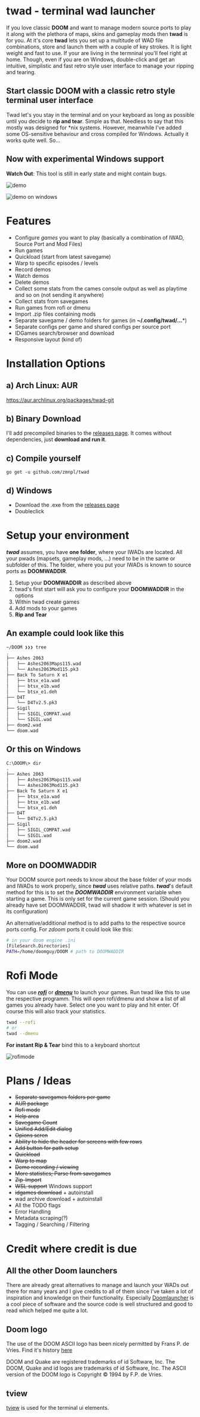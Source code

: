 # twad - terminal wad launcher

If you love classic __DOOM__ and want to manage modern source ports to play it along with the plethora of maps, skins and gameplay mods then **twad** is for you. At it's core **twad** lets you set up a multitude of WAD file combinations, store and launch them with a couple of key strokes. It is light weight and fast to use. If your are living in the termninal you'll feel right at home. Though, even if you are on Windows, double-click and get an intuitive, simplistic and fast retro style user interface to manage your ripping and tearing.

## Start **classic DOOM** with a **classic** retro style terminal user interface

Twad let's you stay in the terminal and on your keyboard as long as possible until you decide to **rip and tear**. Simple as that. Needless to say that this mostly was designed for *nix systems. However, meanwhile I've added some OS-sensitive behaviour and cross compiled for Windows. Actually it works quite well. So...

## Now with experimental **Windows support**

**Watch Out**: This tool is still in early state and might contain bugs.

![demo](readme_assets/demo.gif)

![demo on windows](readme_assets/twad_windows.png)

# Features

* Configure *games* you want to play (basically a combination of IWAD, Source Port and Mod Files)
* Run games
* Quickload (start from latest savegame)
* Warp to specific episodes / levels
* Record demos
* Watch demos
* Delete demos
* Collect some stats from the cames console output as well as playtime and so on (not sending it anywhere)
* Collect stats from savegames
* Run games from rofi or dmenu
* Import .zip files containing mods
* Separate savegame / demo folders for games (in **~/.config/twad/...***)
* Separate configs per game and shared configs per source port
* IDGames search/browser and download
* Responsive layout (kind of)

# Installation Options

## a) Arch Linux: AUR

https://aur.archlinux.org/packages/twad-git

## b) Binary Download

I'll add precompiled binaries to the [releases page](https://github.com/zmnpl/twad/releases). It comes without dependencies, just **download and run it**.

## c) Compile yourself

```golang
go get -u github.com/zmnpl/twad
```

## d) Windows

* Download the .exe from the [releases page](https://github.com/zmnpl/twad/releases)
* Doubleclick

# Setup your environment

***twad*** assumes, you have **one folder**, where your IWADs are located. All your pwads (mapsets, gameplay mods, ...) need to be in the same or subfolder of this. The folder, where you put your IWADs is known to source ports as **DOOMWADDIR**.

1) Setup your **DOOMWADDIR** as described above
2) twad's first start will ask you to configure your **DOOMWADDIR** in the options
3) Within twad create games
4) Add mods to your games
666)   __Rip and Tear__

## An example could look like this
```bash
~/DOOM ❯❯❯ tree
.
├── Ashes 2063
│   ├── Ashes2063Maps115.wad
│   └── Ashes2063Mod115.pk3
├── Back To Saturn X e1
│   ├── btsx_e1a.wad
│   ├── btsx_e1b.wad
│   └── btsx_e1.deh
├── D4T
│   └── D4Tv2.5.pk3
├── Sigil
│   ├── SIGIL_COMPAT.wad
│   └── SIGIL.wad
├── doom2.wad
└── doom.wad
```

## Or this on Windows
```cmd
C:\DOOM\> dir
.
├── Ashes 2063
│   ├── Ashes2063Maps115.wad
│   └── Ashes2063Mod115.pk3
├── Back To Saturn X e1
│   ├── btsx_e1a.wad
│   ├── btsx_e1b.wad
│   └── btsx_e1.deh
├── D4T
│   └── D4Tv2.5.pk3
├── Sigil
│   ├── SIGIL_COMPAT.wad
│   └── SIGIL.wad
├── doom2.wad
└── doom.wad
```


## More on DOOMWADDIR

Your DOOM source port needs to know about the base folder of your mods and IWADs to work properly, since ***twad*** uses relative paths. ***twad***'s default method for this is to set the ***DOOMWADDIR*** environment variable when starting a game. This is only set for the current game session. (Should you already have set DOOMWADDIR, twad will shadow it with whatever is set in its configuration)

An alternative/additional method is to add paths to the respective source ports config. For *zdoom* ports it could look like this:
```bash
# in your doom engine .ini
[FileSearch.Directories]
PATH=/home/doomguy/DOOM # path to DOOMWADDIR
```

# Rofi Mode

You can use [***rofi***](https://github.com/davatorium/rofi) or [***dmenu***](https://tools.suckless.org/dmenu/) to launch your games. Run twad like this to use the respective programm. This will open rofi/dmenu and show a list of all games you already have. Select one you want to play and hit enter. Of course this will also track your statistics.
```bash
twad --rofi
# or
twad --dmenu
```
**For instant Rip & Tear** bind this to a keyboard shortcut

![rofimode](readme_assets/rofimode.png)


# Plans / Ideas

- ~~Separate savegames folders per game~~
- ~~AUR package~~
- ~~Rofi mode~~
- ~~Help area~~
- ~~Savegame Count~~
- ~~Unified Add/Edit dialog~~
- ~~Opions scren~~
- ~~Ability to hide the header for screens with few rows~~
- ~~Add button for path setup~~
- ~~Quickload~~
- ~~Warp to map~~
- ~~Demo recording / viewing~~
- ~~More statistics; Parse from savegames~~
- ~~Zip-Import~~
- ~~WSL support~~ Windows support
- ~~idgames download~~ + autoinstall
- wad archive download + autoinstall
- All the TODO flags
- Error Handling
- Metadata scraping(?)
- Tagging / Searching / Filtering

# Credit where credit is due

## All the other Doom launchers
There are already great alternatives to manage and launch your WADs out there for many years and I give credits to all of them since I've taken a lot of inspiration and knowledge on their functionality. Especially [Doomlauncher](https://github.com/nstlaurent/DoomLauncher) is a cool piece of software and the source code is well structured and good to read which helped me quite a lot.

## Doom logo

The use of the DOOM ASCII logo has been nicely permitted by Frans P. de Vries. Find it's history [here](http://www.gamers.org/~fpv/doomlogo.html)

DOOM and Quake are registered trademarks of id Software, Inc. The DOOM, Quake and id logos are trademarks of id Software, Inc. The ASCII version of the DOOM logo is Copyright © 1994 by F.P. de Vries.

## tview

[tview](https://github.com/rivo/tview) is used for the terminal ui elements.
